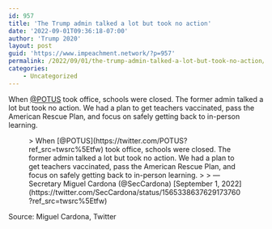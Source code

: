 ```yaml
---
id: 957
title: 'The Trump admin talked a lot but took no action'
date: '2022-09-01T09:36:18-07:00'
author: 'Trump 2020'
layout: post
guid: 'https://www.impeachment.network/?p=957'
permalink: /2022/09/01/the-trump-admin-talked-a-lot-but-took-no-action/
categories:
    - Uncategorized
---
```


When [@POTUS](https://twitter.com/POTUS?ref_src=twsrc%5Etfw%7Ctwcamp%5Etweetembed%7Ctwterm%5E1565338637629173760%7Ctwgr%5E509870e33bb5c1816f0fd9befd9d669ebb4b0fb9%7Ctwcon%5Es1_&ref_url=https%3A%2F%2Fwww.impeachment.network%2Fwp-admin%2Fpost.php%3Fpost%3D957action%3Dedit) took office, schools were closed. The former admin talked a lot but took no action. We had a plan to get teachers vaccinated, pass the American Rescue Plan, and focus on safely getting back to in-person learning.

<figure class="wp-block-embed is-type-rich is-provider-twitter wp-block-embed-twitter"><div class="wp-block-embed__wrapper">> When [@POTUS](https://twitter.com/POTUS?ref_src=twsrc%5Etfw) took office, schools were closed. The former admin talked a lot but took no action. We had a plan to get teachers vaccinated, pass the American Rescue Plan, and focus on safely getting back to in-person learning. <https://t.co/rc9ntU507T>
> 
> — Secretary Miguel Cardona (@SecCardona) [September 1, 2022](https://twitter.com/SecCardona/status/1565338637629173760?ref_src=twsrc%5Etfw)

<script async="" charset="utf-8" src="https://platform.twitter.com/widgets.js"></script></div></figure>Source: Miguel Cardona, Twitter
